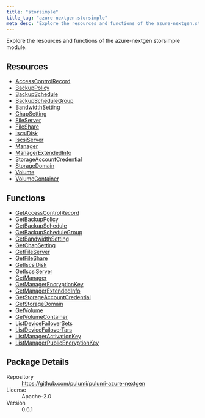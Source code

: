 ```yaml
---
title: "storsimple"
title_tag: "azure-nextgen.storsimple"
meta_desc: "Explore the resources and functions of the azure-nextgen.storsimple module."
---
```


<!-- WARNING: this file was generated by Pulumi Docs Generator. -->
<!-- Do not edit by hand unless you're certain you know what you are doing! -->

Explore the resources and functions of the azure-nextgen.storsimple module.

<h2 id="resources">Resources</h2>
<ul class="api">
    <li><a href="accesscontrolrecord" title="AccessControlRecord"><span class="symbol resource"></span>AccessControlRecord</a></li>
    <li><a href="backuppolicy" title="BackupPolicy"><span class="symbol resource"></span>BackupPolicy</a></li>
    <li><a href="backupschedule" title="BackupSchedule"><span class="symbol resource"></span>BackupSchedule</a></li>
    <li><a href="backupschedulegroup" title="BackupScheduleGroup"><span class="symbol resource"></span>BackupScheduleGroup</a></li>
    <li><a href="bandwidthsetting" title="BandwidthSetting"><span class="symbol resource"></span>BandwidthSetting</a></li>
    <li><a href="chapsetting" title="ChapSetting"><span class="symbol resource"></span>ChapSetting</a></li>
    <li><a href="fileserver" title="FileServer"><span class="symbol resource"></span>FileServer</a></li>
    <li><a href="fileshare" title="FileShare"><span class="symbol resource"></span>FileShare</a></li>
    <li><a href="iscsidisk" title="IscsiDisk"><span class="symbol resource"></span>IscsiDisk</a></li>
    <li><a href="iscsiserver" title="IscsiServer"><span class="symbol resource"></span>IscsiServer</a></li>
    <li><a href="manager" title="Manager"><span class="symbol resource"></span>Manager</a></li>
    <li><a href="managerextendedinfo" title="ManagerExtendedInfo"><span class="symbol resource"></span>ManagerExtendedInfo</a></li>
    <li><a href="storageaccountcredential" title="StorageAccountCredential"><span class="symbol resource"></span>StorageAccountCredential</a></li>
    <li><a href="storagedomain" title="StorageDomain"><span class="symbol resource"></span>StorageDomain</a></li>
    <li><a href="volume" title="Volume"><span class="symbol resource"></span>Volume</a></li>
    <li><a href="volumecontainer" title="VolumeContainer"><span class="symbol resource"></span>VolumeContainer</a></li>
</ul>

<h2 id="functions">Functions</h2>
<ul class="api">
    <li><a href="getaccesscontrolrecord" title="GetAccessControlRecord"><span class="symbol function"></span>GetAccessControlRecord</a></li>
    <li><a href="getbackuppolicy" title="GetBackupPolicy"><span class="symbol function"></span>GetBackupPolicy</a></li>
    <li><a href="getbackupschedule" title="GetBackupSchedule"><span class="symbol function"></span>GetBackupSchedule</a></li>
    <li><a href="getbackupschedulegroup" title="GetBackupScheduleGroup"><span class="symbol function"></span>GetBackupScheduleGroup</a></li>
    <li><a href="getbandwidthsetting" title="GetBandwidthSetting"><span class="symbol function"></span>GetBandwidthSetting</a></li>
    <li><a href="getchapsetting" title="GetChapSetting"><span class="symbol function"></span>GetChapSetting</a></li>
    <li><a href="getfileserver" title="GetFileServer"><span class="symbol function"></span>GetFileServer</a></li>
    <li><a href="getfileshare" title="GetFileShare"><span class="symbol function"></span>GetFileShare</a></li>
    <li><a href="getiscsidisk" title="GetIscsiDisk"><span class="symbol function"></span>GetIscsiDisk</a></li>
    <li><a href="getiscsiserver" title="GetIscsiServer"><span class="symbol function"></span>GetIscsiServer</a></li>
    <li><a href="getmanager" title="GetManager"><span class="symbol function"></span>GetManager</a></li>
    <li><a href="getmanagerencryptionkey" title="GetManagerEncryptionKey"><span class="symbol function"></span>GetManagerEncryptionKey</a></li>
    <li><a href="getmanagerextendedinfo" title="GetManagerExtendedInfo"><span class="symbol function"></span>GetManagerExtendedInfo</a></li>
    <li><a href="getstorageaccountcredential" title="GetStorageAccountCredential"><span class="symbol function"></span>GetStorageAccountCredential</a></li>
    <li><a href="getstoragedomain" title="GetStorageDomain"><span class="symbol function"></span>GetStorageDomain</a></li>
    <li><a href="getvolume" title="GetVolume"><span class="symbol function"></span>GetVolume</a></li>
    <li><a href="getvolumecontainer" title="GetVolumeContainer"><span class="symbol function"></span>GetVolumeContainer</a></li>
    <li><a href="listdevicefailoversets" title="ListDeviceFailoverSets"><span class="symbol function"></span>ListDeviceFailoverSets</a></li>
    <li><a href="listdevicefailovertars" title="ListDeviceFailoverTars"><span class="symbol function"></span>ListDeviceFailoverTars</a></li>
    <li><a href="listmanageractivationkey" title="ListManagerActivationKey"><span class="symbol function"></span>ListManagerActivationKey</a></li>
    <li><a href="listmanagerpublicencryptionkey" title="ListManagerPublicEncryptionKey"><span class="symbol function"></span>ListManagerPublicEncryptionKey</a></li>
</ul>

<h2 id="package-details">Package Details</h2>
<dl class="package-details">
	<dt>Repository</dt>
	<dd><a href="https://github.com/pulumi/pulumi-azure-nextgen">https://github.com/pulumi/pulumi-azure-nextgen</a></dd>
	<dt>License</dt>
	<dd>Apache-2.0</dd>
	<dt>Version</dt>
	<dd>0.6.1</dd>
</dl>

